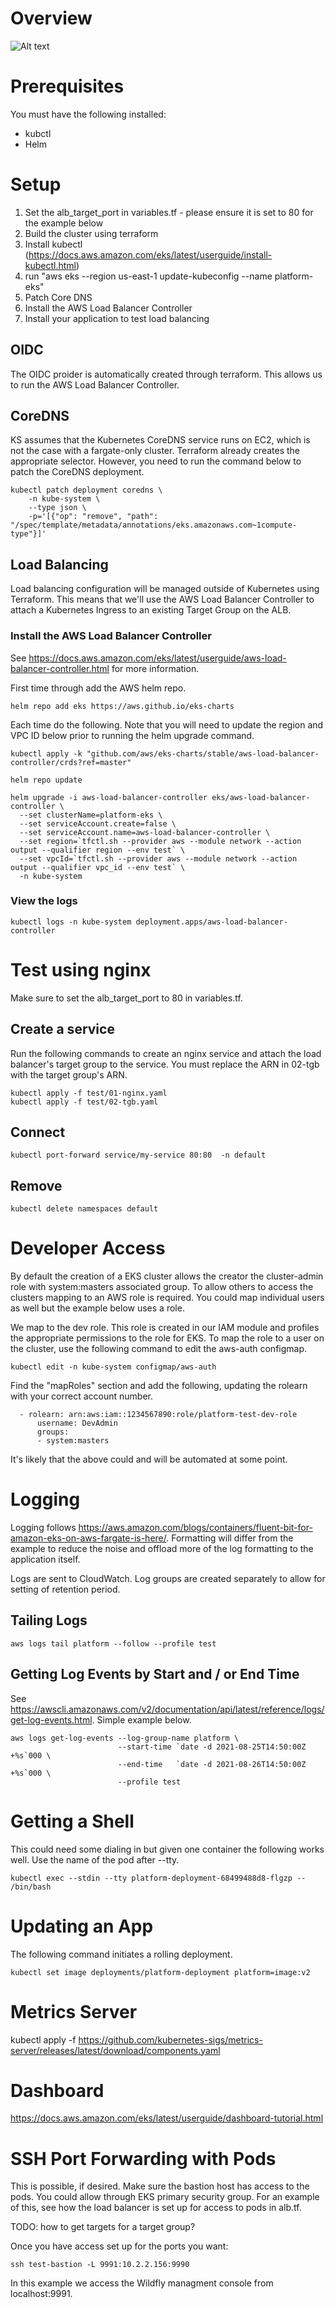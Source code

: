 # Overview

![Alt text](img/k8-rds.png?raw=true "K8 with RDS")

# Prerequisites

You must have the following installed:

* kubctl
* Helm


# Setup

1. Set the alb_target_port in variables.tf - please ensure it is set to 80 for the example below
2. Build the cluster using terraform
3. Install kubectl (https://docs.aws.amazon.com/eks/latest/userguide/install-kubectl.html)
4. run "aws eks --region us-east-1 update-kubeconfig --name platform-eks" 
5. Patch Core DNS
6. Install the AWS Load Balancer Controller
7. Install your application to test load balancing 

## OIDC

The OIDC proider is automatically created through terraform.  This allows us to run the 
AWS Load Balancer Controller.

## CoreDNS

KS assumes that the Kubernetes CoreDNS service runs on EC2, which is not the case with a
fargate-only cluster.  Terraform already creates the appropriate selector.  However, you
need to run the command below to patch the CoreDNS deployment.

```
kubectl patch deployment coredns \
    -n kube-system \
    --type json \
    -p='[{"op": "remove", "path": "/spec/template/metadata/annotations/eks.amazonaws.com~1compute-type"}]'
```
## Load Balancing

Load balancing configuration will be managed outside of Kubernetes using Terraform.  This 
means that we'll use the AWS Load Balancer Controller to attach a Kubernetes Ingress to 
an existing Target Group on the ALB.

### Install the AWS Load Balancer Controller

See https://docs.aws.amazon.com/eks/latest/userguide/aws-load-balancer-controller.html for 
more information.

First time through add the AWS helm repo.

```
helm repo add eks https://aws.github.io/eks-charts

```

Each time do the following.  Note that you will need to update the region and VPC ID below
prior to running the helm upgrade command.

```
kubectl apply -k "github.com/aws/eks-charts/stable/aws-load-balancer-controller/crds?ref=master"

helm repo update

helm upgrade -i aws-load-balancer-controller eks/aws-load-balancer-controller \
  --set clusterName=platform-eks \
  --set serviceAccount.create=false \
  --set serviceAccount.name=aws-load-balancer-controller \
  --set region=`tfctl.sh --provider aws --module network --action output --qualifier region --env test` \
  --set vpcId=`tfctl.sh --provider aws --module network --action output --qualifier vpc_id --env test` \
  -n kube-system
```

### View the logs

```
kubectl logs -n kube-system deployment.apps/aws-load-balancer-controller
```

# Test using nginx

Make sure to set the alb_target_port to 80 in variables.tf.

## Create a service

Run the following commands to create an nginx service and attach the load balancer's
target group to the service.  You must replace the ARN in 02-tgb with the target 
group's ARN.

```
kubectl apply -f test/01-nginx.yaml 
kubectl apply -f test/02-tgb.yaml 
```

## Connect

```
kubectl port-forward service/my-service 80:80  -n default
```

## Remove 

```
kubectl delete namespaces default
```

# Developer Access

By default the creation of a EKS cluster allows the creator the cluster-admin role with system:masters
associated group.  To allow others to access the clusters mapping to an AWS role is required.  You 
could map individual users as well but the example below uses a role.

We map to the dev role.  This role is created in our IAM module and profiles the appropriate permissions
to the role for EKS.  To map the role to a user on the cluster, use the following command to edit the 
aws-auth configmap.

```
kubectl edit -n kube-system configmap/aws-auth
```

Find the "mapRoles" section and add the following, updating the rolearn with your correct account number.

```
  - rolearn: arn:aws:iam::1234567890:role/platform-test-dev-role
      username: DevAdmin
      groups:
      - system:masters
```

It's likely that the above could and will be automated at some point.

# Logging

Logging follows https://aws.amazon.com/blogs/containers/fluent-bit-for-amazon-eks-on-aws-fargate-is-here/.
Formatting will differ from the example to reduce the noise and offload more of the log formatting to 
the application itself.

Logs are sent to CloudWatch.  Log groups are created separately to allow for setting of retention period.

## Tailing Logs

```
aws logs tail platform --follow --profile test
```

## Getting Log Events by Start and / or End Time

See https://awscli.amazonaws.com/v2/documentation/api/latest/reference/logs/get-log-events.html.
Simple example below.

```
aws logs get-log-events --log-group-name platform \
                        --start-time `date -d 2021-08-25T14:50:00Z +%s`000 \
                        --end-time   `date -d 2021-08-26T14:50:00Z +%s`000 \
                        --profile test
```

# Getting a Shell 

This could need some dialing in but given one container the following works well.  Use the name of the pod
after --tty.

```
kubectl exec --stdin --tty platform-deployment-68499488d8-flgzp -- /bin/bash
```

# Updating an App

The following command initiates a rolling deployment.

```
kubectl set image deployments/platform-deployment platform=image:v2
```

# Metrics Server

kubectl apply -f https://github.com/kubernetes-sigs/metrics-server/releases/latest/download/components.yaml

# Dashboard

https://docs.aws.amazon.com/eks/latest/userguide/dashboard-tutorial.html

# SSH Port Forwarding with Pods

This is possible, if desired.  Make sure the bastion host has access to the pods.  You 
could allow through EKS primary security group.  For an example of this, see how the 
load balancer is set up for access to pods in alb.tf.

TODO: how to get targets for a target group?
 
Once you have access set up for the ports you want:

```
ssh test-bastion -L 9991:10.2.2.156:9990
```

In this example we access the Wildfly managment console from localhost:9991.  
